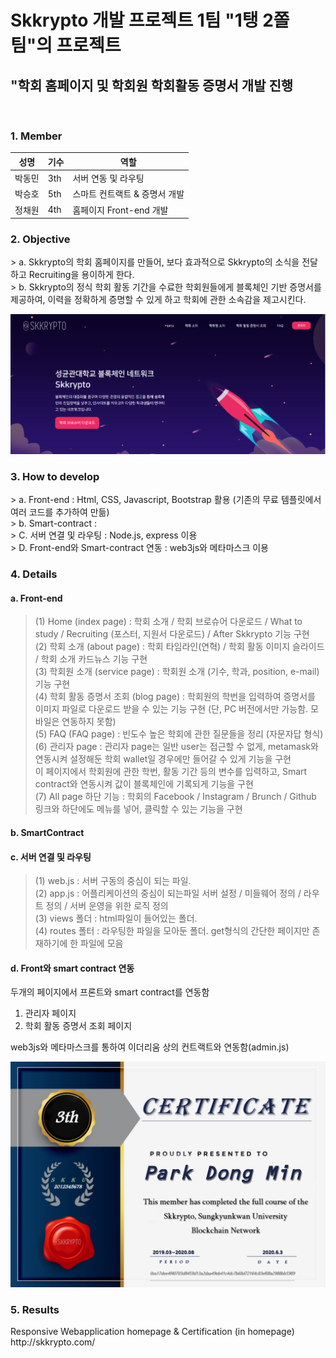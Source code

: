 <h1> Skkrypto 개발 프로젝트 1팀 "1탱 2쫄 팀"의 프로젝트</h1>
<h2> "학회 홈페이지 및 학회원 학회활동 증명서 개발 진행 </h2>
<br>
<h3> 1. Member </h3>
<div id="about_team">

| 성명   	| 기수  	| 역할                         	|
|--------	|-----	|-------------------------------	|
| 박동민 	| 3th 	| 서버 연동 및 라우팅           	|
| 박승호 	| 5th 	| 스마트 컨트랙트 & 증명서 개발 	|
| 정채원 	| 4th 	| 홈페이지 Front-end 개발       	|


<h3> 2. Objective </h3>
<div id="about_objective">
> a. Skkrypto의 학회 홈페이지를 만들어, 보다 효과적으로 Skkrypto의 소식을 전달하고 Recruiting을 용이하게 한다. <br>      
> b. Skkrypto의 정식 학회 활동 기간을 수료한 학회원들에게 블록체인 기반 증명서를 제공하여, 이력을 정확하게 증명할 수 있게 하고 학회에 관한 소속감을 제고시킨다.
  
  ![ex_screenshot](./md_img/1T2Z.PNG)
  

<h3> 3. How to develop</h3>
> a. Front-end : Html, CSS, Javascript, Bootstrap 활용 (기존의 무료 템플릿에서 여러 코드를 추가하여 만듦) <br>
> b. Smart-contract :  <br>
> C. 서버 연결 및 라우팅 : Node.js, express 이용 <br>
> D. Front-end와 Smart-contract 연동 : web3js와 메타마스크 이용<br>

<h3> 4. Details </h3>
<h4>a. Front-end </h4> 

>(1) Home (index page) : 학회 소개 / 학회 브로슈어 다운로드 / What to study / Recruiting (포스터, 지원서 다운로드) / After Skkrypto 기능 구현 <br>
(2) 학회 소개 (about page) : 학회 타임라인(연혁) / 학회 활동 이미지 슬라이드 / 학회 소개 카드뉴스 기능 구현 <br>
(3) 학회원 소개 (service page) : 학회원 소개 (기수, 학과, position, e-mail) 기능 구현 <br>
(4) 학회 활동 증명서 조회 (blog page) : 학회원의 학번을 입력하여 증명서를 이미지 파일로 다운로드 받을 수 있는 기능 구현 (단, PC 버전에서만 가능함. 모바일은 연동하지 못함) <br>
(5) FAQ (FAQ page) : 빈도수 높은 학회에 관한 질문들을 정리 (자문자답 형식)  <br>
(6) 관리자 page : 관리자 page는 일반 user는 접근할 수 없게, metamask와 연동시켜 설정해둔 학회 wallet일 경우에만 들어갈 수 있게 기능을 구현 <br>
이 페이지에서 학회원에 관한 학번, 활동 기간 등의 변수를 입력하고, Smart contract와 연동시켜 값이 블록체인에 기록되게 기능을 구현 <br>
(7) All page 하단 기능 : 학회의 Facebook / Instagram / Brunch / Github 링크와 하단에도 메뉴를 넣어, 클릭할 수 있는 기능을 구현 <br>

<h4> b. SmartContract </h4> 
<h4> c. 서버 연결 및 라우팅 </h4> 

>(1) web.js : 서버 구동의 중심이 되는 파일. <br>
(2) app.js : 어플리케이션의 중심이 되는파일  서버 설정 / 미들웨어 정의 / 라우트 정의 / 서버 운영을 위한 로직 정의 <br>
(3) views 폴더 : html파일이 들어있는 폴더. <br>
(4) routes 폴터 : 라우팅한 파일을 모아둔 폴더. get형식의 간단한 페이지만 존재하기에 한 파일에 모음<br>

<h4> d. Front와 smart contract 연동 </h4> 

두개의 페이지에서 프론트와 smart contract를 연동함<br>
<ol>
<li>관리자 페이지</li>
<li>학회 활동 증명서 조회 페이지</li>
</ol>
web3js와 메타마스크를 통하여 이더리움 상의 컨트랙트와 연동함(admin.js)<br>

![ex_screenshot](./md_img/1T2Zv2.jpg)

<h3> 5. Results </h3>
Responsive Webapplication homepage & Certification (in homepage) <br>
http://skkrypto.com/
